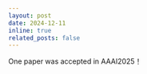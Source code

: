 ```yaml
---
layout: post
date: 2024-12-11
inline: true
related_posts: false
---
```


One paper was accepted in AAAI2025！

